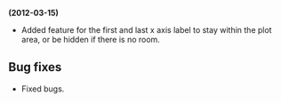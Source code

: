 **(2012-03-15)**
        
- Added feature for the first and last x axis label to stay within the plot area, or be hidden if there is no room.

## Bug fixes 
- Fixed bugs.